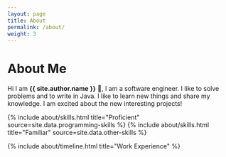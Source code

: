 ```yaml
---
layout: page
title: About
permalink: /about/
weight: 3
---
```


# **About Me**

Hi I am **{{ site.author.name }}** :wave:, I am a software engineer.
I like to solve problems and to write in Java. I like to learn new things and share my knowledge.
I am excited about the new interesting projects!

<div class="row">
{% include about/skills.html title="Proficient" source=site.data.programming-skills %}
{% include about/skills.html title="Familiar" source=site.data.other-skills %}
</div>

<div class="row">

{% include about/timeline.html title="Work Experience" %}
</div>
